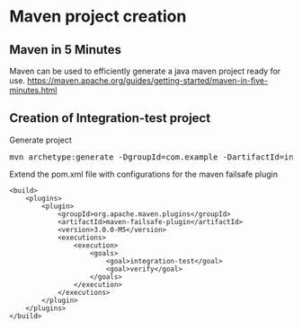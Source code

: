 # Maven project creation

## Maven in 5 Minutes
Maven can be used to efficiently generate a java maven project ready for use.
https://maven.apache.org/guides/getting-started/maven-in-five-minutes.html 


## Creation of Integration-test project
Generate project
<pre>
mvn archetype:generate -DgroupId=com.example -DartifactId=integration-tests -DarchetypeArtifactId=maven-archetype-quickstart -DinteractiveMode=false
</pre>

Extend the pom.xml file with configurations for the maven failsafe plugin

```
<build>
    <plugins>
        <plugin>
            <groupId>org.apache.maven.plugins</groupId>
            <artifactId>maven-failsafe-plugin</artifactId>
            <version>3.0.0-M5</version>
            <executions>
                <execution>
                    <goals>
                        <goal>integration-test</goal>
                        <goal>verify</goal>
                    </goals>
                </execution>
            </executions>
        </plugin>
    </plugins>
</build>
```
